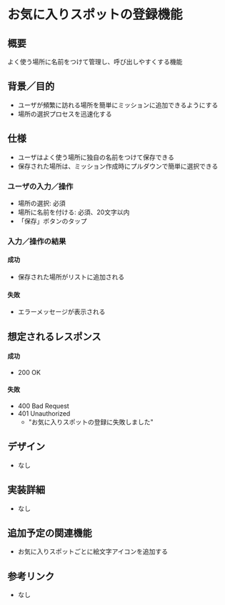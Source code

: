# お気に入りスポットの登録機能

## 概要
よく使う場所に名前をつけて管理し、呼び出しやすくする機能

## 背景／目的
- ユーザが頻繁に訪れる場所を簡単にミッションに追加できるようにする
- 場所の選択プロセスを迅速化する

## 仕様
- ユーザはよく使う場所に独自の名前をつけて保存できる
- 保存された場所は、ミッション作成時にプルダウンで簡単に選択できる

### ユーザの入力／操作
- 場所の選択: 必須
- 場所に名前を付ける: 必須、20文字以内
- 「保存」ボタンのタップ

### 入力／操作の結果
#### 成功
- 保存された場所がリストに追加される

#### 失敗
- エラーメッセージが表示される

## 想定されるレスポンス
#### 成功
- 200 OK

#### 失敗
- 400 Bad Request
- 401 Unauthorized
   - "お気に入りスポットの登録に失敗しました"

## デザイン
- なし

## 実装詳細
- なし

## 追加予定の関連機能
- お気に入りスポットごとに絵文字アイコンを追加する

## 参考リンク
- なし
